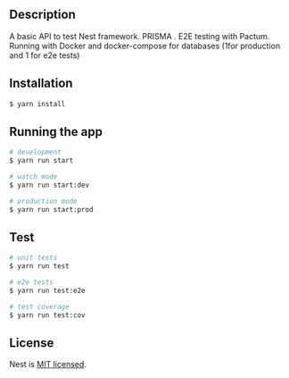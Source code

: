 ## Description

A basic API to test Nest framework. PRISMA . E2E testing with Pactum. Running with Docker and docker-compose for databases (1for production and 1 for e2e tests)

## Installation

```bash
$ yarn install
```

## Running the app

```bash
# development
$ yarn run start

# watch mode
$ yarn run start:dev

# production mode
$ yarn run start:prod
```

## Test

```bash
# unit tests
$ yarn run test

# e2e tests
$ yarn run test:e2e

# test coverage
$ yarn run test:cov
```

## License

Nest is [MIT licensed](LICENSE).
